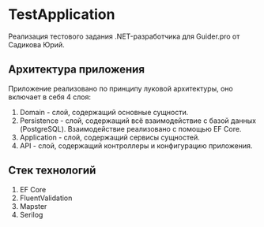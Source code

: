 # TestApplication
Реализация тестового задания .NET-разработчика для Guider.pro от Садикова Юрий.

## Архитектура приложения
Приложение реализовано по принципу луковой архитектуры, оно включает в себя 4 слоя:
1. Domain - слой, содержащий основные сущности.
2. Persistence - слой, содержащий всё взаимодействие с базой данных (PostgreSQL). Взаимодействие реализовано с помощью EF Core.
3. Application - слой, содержащий сервисы сущностей.
4. API - слой, содержащий контроллеры и конфигурацию приложения.

## Стек технологий
1. EF Core
2. FluentValidation
3. Mapster
4. Serilog
